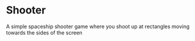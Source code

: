 # Shooter
A simple spaceship shooter game where you shoot up at rectangles moving towards the sides of the screen
